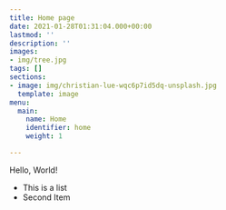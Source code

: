 ```yaml
---
title: Home page
date: 2021-01-28T01:31:04.000+00:00
lastmod: ''
description: ''
images:
- img/tree.jpg
tags: []
sections:
- image: img/christian-lue-wqc6p7id5dq-unsplash.jpg
  template: image
menu:
  main:
    name: Home
    identifier: home
    weight: 1

---
```

Hello, World!

* This is a list
* Second Item